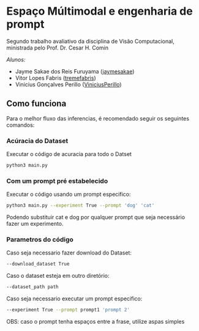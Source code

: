 # Espaço Múltimodal e engenharia de prompt
Segundo trabalho avaliativo da disciplina de Visão Computacional, ministrada pelo Prof. Dr. Cesar H. Comin

*Alunos:*
- Jayme Sakae dos Reis Furuyama ([jaymesakae](https://github.com/jaymesakae))
- Vitor Lopes Fabris ([tremefabris](https://github.com/tremefabris))
- Vinicius Gonçalves Perillo ([ViniciusPerillo](https://github.com/ViniciusPerillo))

## Como funciona

Para o melhor fluxo das inferencias, é recomendado seguir os seguintes comandos:

### Acúracia do Dataset
Executar o código de acuracia para todo o Datset

```bash
python3 main.py
```

### Com um prompt pré estabelecido
Executar o código usando um prompt especifico:

```bash
python3 main.py --experiment True --prompt 'dog' 'cat'
```

Podendo substituir cat e dog por qualquer prompt que seja necessário fazer um experimento.

### Parametros do código

Caso seja necessario fazer download do Dataset:

```bash
--download_dataset True
```

Caso o dataset esteja em outro diretório:

```bash
--dataset_path path
```

Caso seja necessario executar um prompt especifico:

```bash
--experiment True --prompt prompt1 'prompt 2'
```

OBS: caso o prompt tenha espaços entre a frase, utilize aspas simples